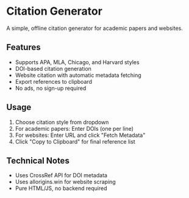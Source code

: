 # Citation Generator

A simple, offline citation generator for academic papers and websites.

## Features
- Supports APA, MLA, Chicago, and Harvard styles
- DOI-based citation generation
- Website citation with automatic metadata fetching
- Export references to clipboard
- No ads, no sign-up required

## Usage
1. Choose citation style from dropdown
2. For academic papers: Enter DOIs (one per line)
3. For websites: Enter URL and click "Fetch Metadata"
4. Click "Copy to Clipboard" for final reference list

## Technical Notes
- Uses CrossRef API for DOI metadata
- Uses allorigins.win for website scraping
- Pure HTML/JS, no backend required
